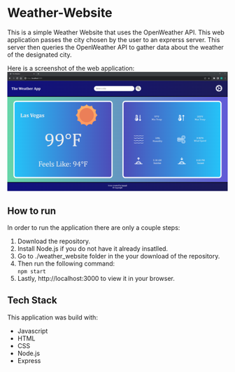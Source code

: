 # Weather-Website
 This is a simple Weather Website that uses the OpenWeather API. This web application passes the city chosen by the user to an exprerss server. This server then queries the OpenWeather API to gather data about the weather of the designated city.

Here is a screenshot of the web application:
![Alt text](Screenshot.PNG)


## How to run
In order to run the application there are only a couple steps:
 1) Download the repository.
 2) Install Node.js if you do not have it already insatlled.
 3) Go to ./weather_website folder in the your download of the repository.
 4) Then run the following command: <br>
    ```npm start```
 5) Lastly, http://localhost:3000 to view it in your browser.

## Tech Stack
This application was build with:
  * Javascript
  * HTML
  * CSS
  * Node.js
  * Express
